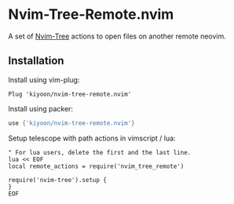 # Nvim-Tree-Remote.nvim

A set of [Nvim-Tree](https://github.com/nvim-tree/nvim-tree.lua) actions to open files on another remote neovim.

## Installation

Install using vim-plug:
```vim
Plug 'kiyoon/nvim-tree-remote.nvim'
```

Install using packer:
```lua
use {'kiyoon/nvim-tree-remote.nvim'}
```

Setup telescope with path actions in vimscript / lua:
```vim
" For lua users, delete the first and the last line.
lua << EOF
local remote_actions = require('nvim_tree_remote')

require('nvim-tree').setup {
}
EOF
```
